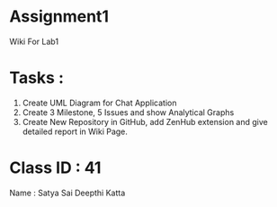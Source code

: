 # Assignment1
Wiki For Lab1
# Tasks :
1. Create UML Diagram for Chat Application
2. Create 3 Milestone, 5 Issues and show Analytical Graphs
3. Create New Repository in GitHub, add ZenHub extension and give detailed report in Wiki Page.

# Class ID : 41
Name : Satya Sai Deepthi Katta
